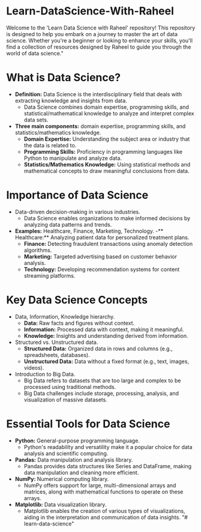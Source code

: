 # Learn-DataScience-With-Raheel
Welcome to the 'Learn Data Science with Raheel' repository! This repository is designed to help you embark on a journey to master the art of data science. Whether you're a beginner or looking to enhance your skills, you'll find a collection of resources designed by Raheel to guide you through the world of data science."

# **What is Data Science?**
- **Definition:** Data Science is the interdisciplinary field that deals with extracting knowledge and insights from data.
  - Data Science combines domain expertise, programming skills, and statistical/mathematical knowledge to analyze and interpret complex data sets.
- **Three main components:** domain expertise, programming skills, and statistics/mathematics knowledge.
  - **Domain Expertise:** Understanding the subject area or industry that the data is related to.
  - **Programming Skills:** Proficiency in programming languages like Python to manipulate and analyze data.
  - **Statistics/Mathematics Knowledge:** Using statistical methods and mathematical concepts to draw meaningful conclusions from data.

# **Importance of Data Science**
- Data-driven decision-making in various industries.
  - Data Science enables organizations to make informed decisions by analyzing data patterns and trends.
- **Examples:** Healthcare, Finance, Marketing, Technology.
  -** Healthcare:** Analyzing patient data for personalized treatment plans.
  - **Finance:** Detecting fraudulent transactions using anomaly detection algorithms.
  - **Marketing:** Targeted advertising based on customer behavior analysis.
  - **Technology:** Developing recommendation systems for content streaming platforms.

# **Key Data Science Concepts**
- Data, Information, Knowledge hierarchy.
  - **Data:** Raw facts and figures without context.
  - **Information:** Processed data with context, making it meaningful.
  - **Knowledge:** Insights and understanding derived from information.
- Structured vs. Unstructured data.
  - **Structured Data:** Organized data in rows and columns (e.g., spreadsheets, databases).
  - **Unstructured Data:** Data without a fixed format (e.g., text, images, videos).
- Introduction to Big Data.
  - Big Data refers to datasets that are too large and complex to be processed using traditional methods.
  - Big Data challenges include storage, processing, analysis, and visualization of massive datasets.

# **Essential Tools for Data Science**
- **Python:** General-purpose programming language.
  - Python's readability and versatility make it a popular choice for data analysis and scientific computing.
- **Pandas:** Data manipulation and analysis library.
  - Pandas provides data structures like Series and DataFrame, making data manipulation and cleaning more efficient.
- **NumPy:** Numerical computing library.
  - NumPy offers support for large, multi-dimensional arrays and matrices, along with mathematical functions to operate on these arrays.
- **Matplotlib:** Data visualization library.
  - Matplotlib enables the creation of various types of visualizations, aiding in the interpretation and communication of data insights.
"# learn-data-science" 
